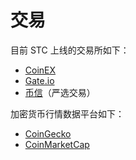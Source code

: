 # 交易

目前 STC 上线的交易所如下：

* [CoinEX](https://www.coinex.com/register)
* [Gate.io](https://www.gateio.ch/signup)
* [币信](https://www.bixin.im)（严选交易）



加密货币行情数据平台如下：

* [CoinGecko](https://www.coingecko.com/zh/%E6%95%B0%E5%AD%97%E8%B4%A7%E5%B8%81/starcoin)
* [CoinMarketCap](https://coinmarketcap.com/currencies/starcoin-stc)
